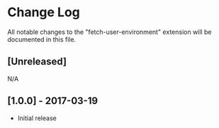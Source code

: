 # Change Log
All notable changes to the "fetch-user-environment" extension will be documented in this file.

## [Unreleased]
N/A

## [1.0.0] - 2017-03-19
- Initial release

